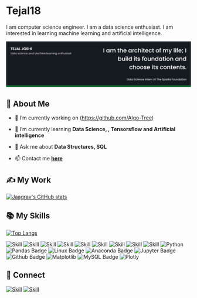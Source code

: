 # Tejal18
I am computer science engineer. I am a data science enthusiast. I am interested in learning machine learning and artificial intelligence.

![Tejal Joshi's cover](./cover-image.png)

## 🧔 About Me

- 🔭 I’m currently working on (https://github.com/Algo-Tree)

- 🌱 I’m currently learning **Data Science, , Tensorsflow and Artificial intelligence**


- 💬 Ask me about **Data Structures, SQL**

- 📫 Contact me **[here](tejal41@gmail.com)**


## ✍ My Work

[![Jaagrav's GitHub stats](https://github-readme-stats.vercel.app/api?username=Tejal18&show_icons=true&theme=dark)](https://github.com/Tejal18)


## 📚 My Skills

[![Top Langs](https://github-readme-stats.vercel.app/api/top-langs/?username=Jaagrav&layout=compact&show_icons=true&theme=dark)](https://github.com/Tejal18/Tejal18)

![Skill](https://img.shields.io/badge/HTML5-E34F26?style=for-the-badge&logo=html5&logoColor=white)
![Skill](https://img.shields.io/badge/CSS3-1572B6?style=for-the-badge&logo=css3&logoColor=white)
![Skill](https://img.shields.io/badge/JavaScript-323330?style=for-the-badge&logo=javascript&logoColor=F7DF1E)
![Skill](https://img.shields.io/badge/Yarn-2C8EBB?style=for-the-badge&logo=yarn&logoColor=white)
![Skill](https://img.shields.io/badge/Express.js-000000?style=for-the-badge&logo=express&logoColor=white)
![Skill](https://img.shields.io/badge/Sass-CC6699?style=for-the-badge&logo=sass&logoColor=white)
![Skill](https://img.shields.io/badge/Java-ED8B00?style=for-the-badge&logo=java&logoColor=white)
![Skill](https://img.shields.io/badge/Visual_Studio_Code-0078D4?style=for-the-badge&logo=visual%20studio%20code&logoColor=white)
![Skill](https://img.shields.io/badge/Microsoft_Office-D83B01?style=for-the-badge&logo=microsoft-office&logoColor=white)
![Python](https://img.shields.io/badge/-Python-000000?style=flat-square&logo=Python)
![Pandas Badge](https://img.shields.io/badge/Pandas-000000?logo=pandas&style=flat-square&logoColor=white)
![Linux Badge](https://img.shields.io/badge/Linux-000000?style=flat-square&logo=linux&logoColor=white)
![Anaconda Badge](https://img.shields.io/badge/-Anaconda-000000?style=flat-square&logo=anaconda&logoColor=white)
![Jupyter Badge](https://img.shields.io/badge/-Jupyter-000000?style=flat-square&logo=jupyter&logoColor=white)
![Github Badge](https://img.shields.io/badge/-Github-000000?style=flat-square&logo=github&logoColor=white)
![Matplotlib](https://img.shields.io/badge/-Matplotlib-000000?style=flat&logo=python)
![MySQL Badge](https://img.shields.io/badge/-MySQL-000000?style=flat-square&logo=mysql&logoColor=white)
![Plotly](https://img.shields.io/badge/-Plotly-000000?style=flat-square&logo=dash)

## 🤝 Connect

[![Skill](https://img.shields.io/badge/LinkedIn-0077B5?style=for-the-badge&logo=linkedin&logoColor=white)](https://www.linkedin.com/in/tejal-joshi-30bb3b1a1/)
[![Skill](https://img.shields.io/badge/GitHub-100000?style=for-the-badge&logo=github&logoColor=white)](https://github.com/Tejal18)
